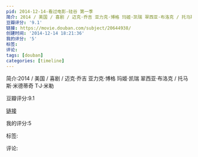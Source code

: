 ```yaml
---
pid: 2014-12-14-看过电影-硅谷 第一季
简介: 2014 / 美国 / 喜剧 / 迈克·乔吉 亚力克·博格 玛姬·凯瑞 翠西亚·布洛克 / 托马斯·米德蒂奇 T·J·米勒
豆瓣评分: '9.1'
链接: https://movie.douban.com/subject/20644938/
创建时间: '2014-12-14 18:21:36'
我的评分: '5'
标签:
评论:
tags: [douban]
categories: [timeline]
---
```

简介:2014 / 美国 / 喜剧 / 迈克·乔吉 亚力克·博格 玛姬·凯瑞 翠西亚·布洛克 / 托马斯·米德蒂奇 T·J·米勒

豆瓣评分:9.1

[链接](https://movie.douban.com/subject/20644938/)

我的评分:5

标签:

评论:

